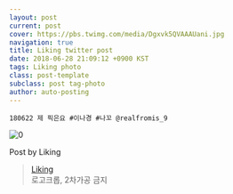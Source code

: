 ```yaml
---
layout: post
current: post
cover: https://pbs.twimg.com/media/Dgxvk5QVAAAUani.jpg
navigation: true
title: Liking twitter post
date: 2018-06-28 21:09:12 +0900 KST
tags: Liking photo
class: post-template
subclass: post tag-photo
author: auto-posting
---
```


```  
180622 제 픽은요 #이나경 #나꼬 @realfromis_9  

```

![0](https://pbs.twimg.com/media/Dgxvk5QVAAAUani.jpg)


Post by Liking

> [Liking](https://twitter.com/liking61)  
  로고크롭, 2차가공 금지
